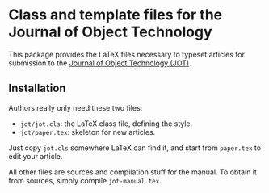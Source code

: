 # Class and template files for the Journal of Object Technology

This package provides the LaTeX files necessary to typeset articles for submission to the [Journal of Object Technology (JOT)](http://www.jot.fm).

## Installation

Authors really only need these two files:

* `jot/jot.cls`: the LaTeX class file, defining the style.
* `jot/paper.tex`: skeleton for new articles.

Just copy `jot.cls` somewhere LaTeX can find it, and start from `paper.tex` to edit your article.

All other files are sources and compilation stuff for the manual. To obtain it from sources, simply compile `jot-manual.tex`.
